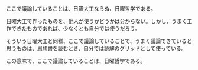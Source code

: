 ここで議論していることは、日曜大工ならぬ、日曜哲学である。

日曜大工で作ったものを、他人が使うかどうかは分からない。しかし、うまく工作できたものであれば、少なくとも自分では使うだろう。

そういう日曜大工と同様、ここで議論していることで、うまく議論できていると思うものは、思想書を読むとき、自分では読解のグリッドとして使っている。

この意味で、ここで議論していることは、日曜哲学である。

